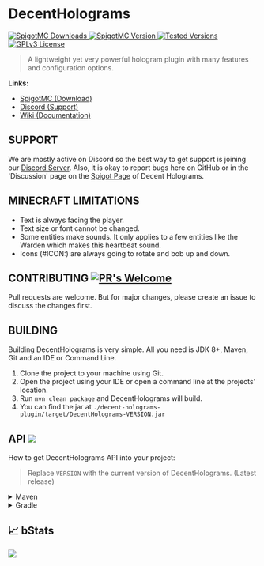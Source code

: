 # DecentHolograms 
[![SpigotMC Downloads](https://img.shields.io/spiget/downloads/96927?label=Downloads) ![SpigotMC Version](https://img.shields.io/spiget/version/96927?label=Release) ![Tested Versions](https://img.shields.io/spiget/tested-versions/96927?label=Supports)](https://www.spigotmc.org/resources/96927/) [![GPLv3 License](https://img.shields.io/badge/License-GPL%20v3-yellow.svg)](https://opensource.org/licenses/)
> A lightweight yet very powerful hologram plugin with many features and configuration options.

**Links:**
- [SpigotMC (Download)](https://www.spigotmc.org/resources/96927/)
- [Discord (Support)](https://discord.decentsoftware.eu/)
- [Wiki (Documentation)](https://wiki.decentholograms.eu/)

## SUPPORT
We are mostly active on Discord so the best way to get support is joining our [Discord Server](https://discord.decentsoftware.eu). Also, it is okay to report bugs here on GitHub or in the 'Discussion' page on the [Spigot Page](https://decentholograms.eu) of Decent Holograms.

## MINECRAFT LIMITATIONS
- Text is always facing the player.
- Text size or font cannot be changed.
- Some entities make sounds. It only applies to a few entities like the Warden which makes this heartbeat sound.
- Icons (#ICON:) are always going to rotate and bob up and down.

## CONTRIBUTING [![PR's Welcome](https://img.shields.io/badge/PRs-welcome-brightgreen.svg?style=flat)](http://makeapullrequest.com)
Pull requests are welcome. But for major changes, please create an issue to discuss the changes first.

## BUILDING
Building DecentHolograms is very simple. All you need is JDK 8+, Maven, Git and an IDE or Command Line.

1. Clone the project to your machine using Git.
2. Open the project using your IDE or open a command line at the projects' location.
3. Run `mvn clean package` and DecentHolograms will build.
4. You can find the jar at `./decent-holograms-plugin/target/DecentHolograms-VERSION.jar`

## API [![](https://jitpack.io/v/decentsoftware-eu/decentholograms.svg)](https://jitpack.io/#decentsoftware-eu/decentholograms)
How to get DecentHolograms API into your project:

> Replace `VERSION` with the current version of DecentHolograms. (Latest release)

<details>
<summary>Maven</summary>

```xml
<repositories>
    <repository>
        <id>jitpack.io</id>
        <url>https://jitpack.io</url>
    </repository>
</repositories>

<dependencies>
    <dependency>
        <groupId>com.github.decentsoftware-eu</groupId>
        <artifactId>decentholograms</artifactId>
        <version>VERSION</version>
        <scope>provided</scope>
    </dependency>
</dependencies>
```
</details>

<details>
<summary>Gradle</summary>

```groovy
repositories {
    maven { url 'https://jitpack.io' }
}

dependencies {
    compileOnly 'com.github.decentsoftware-eu:decentholograms:VERSION'
}
```
</details>

## 📈 bStats
[![](https://bstats.org/signatures/bukkit/DecentHolograms.svg)](https://bstats.org/plugin/bukkit/DecentHolograms)
